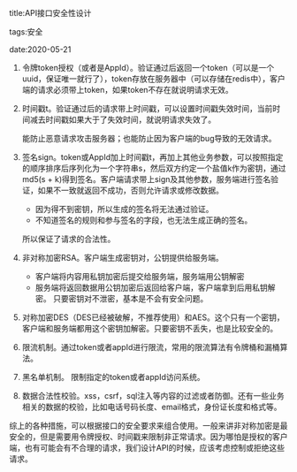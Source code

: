 title:API接口安全性设计

tags:安全

date:2020-05-21

1. 令牌token授权（或者是AppId）。验证通过后返回一个token（可以是一个uuid，保证唯一就行了），token存放在服务器中（可以存储在redis中），客户端的请求必须带上token，如果token不存在就说明请求无效。

2. 时间戳t。验证通过后的请求带上时间戳，可以设置时间戳失效时间，当前时间减去时间戳如果大于了失效时间，就说明请求失效了。

    能防止恶意请求攻击服务器；也能防止因为客户端的bug导致的无效请求。

3. 签名sign。token或AppId加上时间戳t，再加上其他业务参数，可以按照指定的顺序排序后序列化为一个字符串s，然后双方约定一个盐值k作为密钥，通过md5(s + k)得到签名。客户端请求带上sign及其他参数，服务端进行签名验证，如果不一致就返回不成功，否则允许请求或修改数据。
    * 因为得不到密钥，所以生成的签名将无法通过验证。
    * 不知道签名的规则和参与签名的字段，也无法生成正确的签名。
    
    所以保证了请求的合法性。

4. 非对称加密RSA。客户端生成密钥对，公钥提供给服务端。

    * 客户端将内容用私钥加密后提交给服务端，服务端用公钥解密
    * 服务端将返回数据用公钥加密后返回给客户端，客户端拿到后用私钥解密。
  只要密钥对不泄密，基本是不会有安全问题。

5. 对称加密DES（DES已经被破解，不推荐使用）和AES。这个只有一个密钥，客户端和服务端都用这个密钥加解密。只要密钥不丢失，也是比较安全的。

6. 限流机制。通过token或者appId进行限流，常用的限流算法有令牌桶和漏桶算法。

7. 黑名单机制。 限制指定的token或者appId访问系统。

8. 数据合法性校验。xss，csrf，sql注入等内容的过滤或者防御。还有一些业务相关的数据的校验，比如电话号码长度、email格式，身份证长度和格式等。

综上的各种措施，可以根据接口的安全要求来组合使用。一般来讲非对称加密是最安全的，但是需要用令牌授权、时间戳来限制非正常请求。因为哪怕是授权的客户端，也有可能会有不合理的请求，我们设计API的时候，应该考虑控制或拒绝这些请求。




